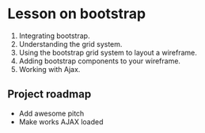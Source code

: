# Lesson on bootstrap
1. Integrating bootstrap.
2. Understanding the grid system.
3. Using the bootstrap grid system to layout a wireframe.
4. Adding bootstrap components to your wireframe.
5. Working with Ajax.


## Project roadmap
- Add awesome pitch
- Make works AJAX loaded
